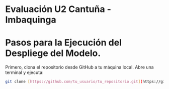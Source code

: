 # Evaluación U2 Cantuña - Imbaquinga
# Pasos para la Ejecución del Despliege del Modelo.
Primero, clona el repositorio desde GitHub a tu máquina local. Abre una terminal y ejecuta:

```bash
git clone [https://github.com/tu_usuario/tu_repositorio.git](https://github.com/jrimbaquingaguana/Examen2P_Basadas.git)
```

